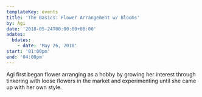 ```yaml
---
templateKey: events
title: 'The Basics: Flower Arrangement w/ Blooms'
by: Agi
date: '2018-05-24T00:00:00+08:00'
adates:
  bdates:
    - date: 'May 26, 2018'
start: '01:00pm'
end: '04:00pm'
---
```

Agi first began flower arranging as a hobby by growing her interest through tinkering with loose flowers in the market and experimenting until she came up with her own style.
